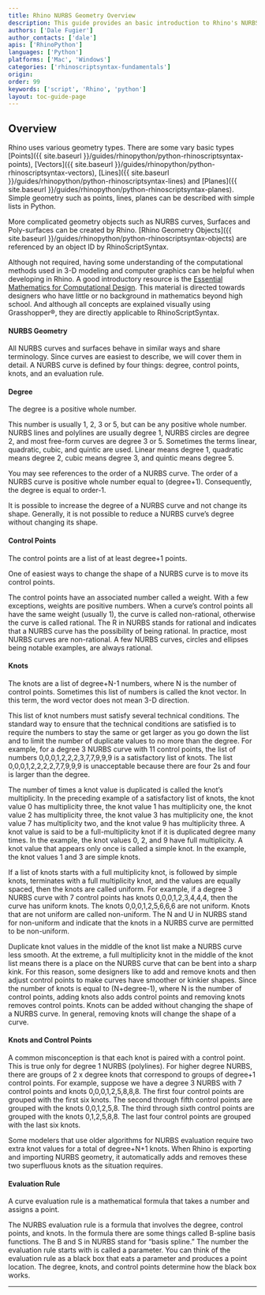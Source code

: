 ```yaml
---
title: Rhino NURBS Geometry Overview
description: This guide provides an basic introduction to Rhino's NURBS Geometry.
authors: ['Dale Fugier']
author_contacts: ['dale']
apis: ['RhinoPython']
languages: ['Python']
platforms: ['Mac', 'Windows']
categories: ['rhinoscriptsyntax-fundamentals']
origin:
order: 99
keywords: ['script', 'Rhino', 'python']
layout: toc-guide-page
---
```


## Overview

Rhino uses various geometry types.  There are some vary basic types [Points]({{ site.baseurl }}/guides/rhinopython/python-rhinoscriptsyntax-points), [Vectors]({{ site.baseurl }}/guides/rhinopython/python-rhinoscriptsyntax-vectors), [Lines]({{ site.baseurl }}/guides/rhinopython/python-rhinoscriptsyntax-lines) and [Planes]({{ site.baseurl }}/guides/rhinopython/python-rhinoscriptsyntax-planes). Simple geometry such as points, lines, planes can be described with simple lists in Python.

More complicated geometry objects such as NURBS curves, Surfaces and Poly-surfaces can be created by Rhino. [Rhino Geometry Objects]({{ site.baseurl }}/guides/rhinopython/python-rhinoscriptsyntax-objects) are referenced by an object ID by RhinoScriptSyntax. 

Although not required, having some understanding of the computational methods used in 3-D modeling and computer graphics can be helpful when developing in Rhino. A good introductory resource is the [Essential Mathematics for Computational Design](http://www.rhino3d.com/download/Rhino/4.0/EssentialMathematicsSecondEdition). This material is directed towards designers who have little or no background in mathematics beyond high school. And although all concepts are explained visually using Grasshopper®, they are directly applicable to RhinoScriptSyntax.

#### NURBS Geometry

All NURBS curves and surfaces behave in similar ways and share terminology. Since curves are easiest to describe, we will cover them in detail. A NURBS curve is defined by four things: degree, control points, knots, and an evaluation rule. 

#### Degree

The degree is a positive whole number. 

This number is usually 1, 2, 3 or 5, but can be any positive whole number. NURBS lines and polylines are usually degree 1, NURBS circles are degree 2, and most free-form curves are degree 3 or 5. Sometimes the terms linear, quadratic, cubic, and quintic are used. Linear means degree 1, quadratic means degree 2, cubic means degree 3, and quintic means degree 5. 

You may see references to the order of a NURBS curve. The order of a NURBS curve is positive whole number equal to (degree+1). Consequently, the degree is equal to order-1. 

It is possible to increase the degree of a NURBS curve and not change its shape. Generally, it is not possible to reduce a NURBS curve’s degree without changing its shape. 

#### Control Points

The control points are a list of at least degree+1 points. 

One of easiest ways to change the shape of a NURBS curve is to move its control points. 

The control points have an associated number called a weight. With a few exceptions, weights are positive numbers. When a curve’s control points all have the same weight (usually 1), the curve is called non-rational, otherwise the curve is called rational. The R in NURBS stands for rational and indicates that a NURBS curve has the possibility of being rational. In practice, most NURBS curves are non-rational. A few NURBS curves, circles and ellipses being notable examples, are always rational. 

#### Knots

The knots are a list of degree+N-1 numbers, where N is the number of control points. Sometimes this list of numbers is called the knot vector. In this term, the word vector does not mean 3-D direction. 

This list of knot numbers must satisfy several technical conditions. The standard way to ensure that the technical conditions are satisfied is to require the numbers to stay the same or get larger as you go down the list and to limit the number of duplicate values to no more than the degree. For example, for a degree 3 NURBS curve with 11 control points, the list of numbers 0,0,0,1,2,2,2,3,7,7,9,9,9 is a satisfactory list of knots. The list 0,0,0,1,2,2,2,2,7,7,9,9,9 is unacceptable because there are four 2s and four is larger than the degree. 

The number of times a knot value is duplicated is called the knot’s multiplicity. In the preceding example of a satisfactory list of knots, the knot value 0 has multiplicity three, the knot value 1 has multiplicity one, the knot value 2 has multiplicity three, the knot value 3 has multiplicity one, the knot value 7 has multiplicity two, and the knot value 9 has multiplicity three. A knot value is said to be a full-multiplicity knot if it is duplicated degree many times. In the example, the knot values 0, 2, and 9 have full multiplicity. A knot value that appears only once is called a simple knot. In the example, the knot values 1 and 3 are simple knots. 

If a list of knots starts with a full multiplicity knot, is followed by simple knots, terminates with a full multiplicity knot, and the values are equally spaced, then the knots are called uniform. For example, if a degree 3 NURBS curve with 7 control points has knots 0,0,0,1,2,3,4,4,4, then the curve has uniform knots. The knots 0,0,0,1,2,5,6,6,6 are not uniform. Knots that are not uniform are called non-uniform. The N and U in NURBS stand for non-uniform and indicate that the knots in a NURBS curve are permitted to be non-uniform. 

Duplicate knot values in the middle of the knot list make a NURBS curve less smooth. At the extreme, a full multiplicity knot in the middle of the knot list means there is a place on the NURBS curve that can be bent into a sharp kink. For this reason, some designers like to add and remove knots and then adjust control points to make curves have smoother or kinkier shapes. Since the number of knots is equal to (N+degree-1), where N is the number of control points, adding knots also adds control points and removing knots removes control points. Knots can be added without changing the shape of a NURBS curve. In general, removing knots will change the shape of a curve. 

#### Knots and Control Points

A common misconception is that each knot is paired with a control point. This is true only for degree 1 NURBS (polylines). For higher degree NURBS, there are groups of 2 x degree knots that correspond to groups of degree+1 control points. For example, suppose we have a degree 3 NURBS with 7 control points and knots 0,0,0,1,2,5,8,8,8. The first four control points are grouped with the first six knots. The second through fifth control points are grouped with the knots 0,0,1,2,5,8. The third through sixth control points are grouped with the knots 0,1,2,5,8,8. The last four control points are grouped with the last six knots. 

Some modelers that use older algorithms for NURBS evaluation require two extra knot values for a total of degree+N+1 knots. When Rhino is exporting and importing NURBS geometry, it automatically adds and removes these two superfluous knots as the situation requires. 

#### Evaluation Rule

A curve evaluation rule is a mathematical formula that takes a number and assigns a point. 

The NURBS evaluation rule is a formula that involves the degree, control points, and knots. In the formula there are some things called B-spline basis functions. The B and S in NURBS stand for “basis spline.” The number the evaluation rule starts with is called a parameter. You can think of the evaluation rule as a black box that eats a parameter and produces a point location. The degree, knots, and control points determine how the black box works. 

---

